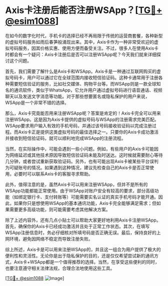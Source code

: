 # Axis卡注册后能否注册WSApp？[[TG💪+ @esim1088](https://t.me/s/esim1088)]

在如今的数字化时代，手机卡的选择已经不再局限于传统的运营商套餐，各种新型的虚拟号码服务如雨后春笋般涌现出来。其中，Axis卡作为一种非常受欢迎的虚拟号码服务，因其价格实惠、使用方便而备受关注。不过，很多人在使用Axis卡时都会有一个疑问：Axis卡注册后是否可以注册WSApp呢？今天我们就来详细探讨这个问题。

首先，我们需要了解什么是Axis卡和WSApp。Axis卡是一种通过互联网购买的虚拟号码卡，用户可以通过它在全球范围内接收短信验证码。这种卡通常用于注册各种需要短信验证的服务，比如社交媒体、购物平台等。而WSApp则是一款全球知名的通讯软件，类似于WhatsApp，它允许用户通过虚拟号码进行语音通话、视频聊天以及发送文字消息等功能。对于那些想要匿名或隐私保护的用户来说，WSApp是一个非常不错的选择。

那么，Axis卡究竟能否用来注册WSApp呢？答案是肯定的！Axis卡完全可以用来注册WSApp。这是因为Axis卡提供的虚拟号码与WSApp的注册需求完美匹配。WSApp要求用户输入有效的手机号码，并通过该号码接收验证码以完成注册过程。而Axis卡正是提供这类虚拟号码的最佳选择之一。只要你的Axis卡成功激活并接收到短信验证码，就可以顺利地完成WSApp的注册流程。

当然，在实际操作中，可能会遇到一些小问题。例如，有些用户的Axis卡可能因为网络延迟或其他技术原因导致短信验证码未能及时送达。这时候就需要耐心等待几分钟，或者尝试重新获取验证码。另外，也有可能出现Axis卡被某些平台误判为可疑账号的情况。如果遇到这种情况，建议先检查自己的Axis卡是否正常使用，必要时可以联系Axis卡的客服寻求帮助。

此外，值得注意的是，虽然Axis卡可以用来注册WSApp，但并不是所有的WSApp功能都能正常使用。由于WSApp对账户安全有较高的要求，部分高级功能（如绑定银行卡、支付转账等）可能需要实名认证的真实手机号码才能开通。因此，如果你只是想使用WSApp的基本通讯功能，Axis卡完全能够满足需求；但如果需要更多高级功能，则可能需要考虑其他解决方案。

除了上述内容外，还有几点小贴士可以帮助大家更好地利用Axis卡注册WSApp。首先，确保你的Axis卡已经成功激活并且处于正常工作状态。其次，在填写WSApp注册信息时，务必仔细核对所填号码是否正确无误。最后，保持良好的上网环境，避免因网络不稳定而导致注册失败。

综上所述，Axis卡是可以用来注册WSApp的，并且这一组合为用户提供了极大的便利性和灵活性。无论你是出于隐私保护的目的，还是仅仅希望尝试新的通讯方式，Axis卡+WSApp都是一个值得推荐的选择。当然，在享受这些便利的同时，也要注意遵守相关法律法规，合理合法地使用这些工具。

[[TG💪+ @esim1088](https://t.me/s/esim1088) ![Image](https://i.postimg.cc/4NQfJmqS/Snipaste-2025-05-13-00-14-12.png)]
